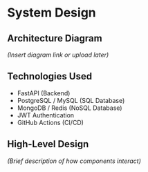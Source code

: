 # System Design

## Architecture Diagram
*(Insert diagram link or upload later)*

## Technologies Used
- FastAPI (Backend)
- PostgreSQL / MySQL (SQL Database)
- MongoDB / Redis (NoSQL Database)
- JWT Authentication
- GitHub Actions (CI/CD)

## High-Level Design
*(Brief description of how components interact)*
